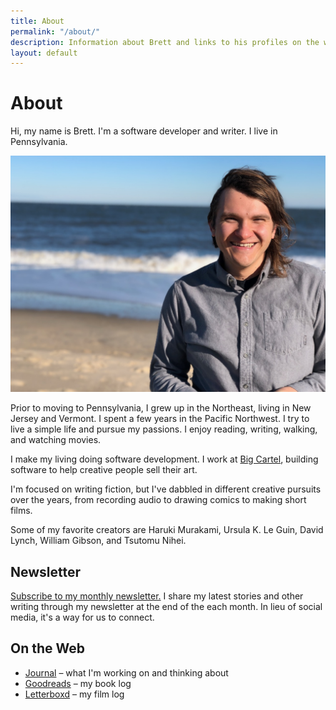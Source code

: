 ```yaml
---
title: About
permalink: "/about/"
description: Information about Brett and links to his profiles on the web.
layout: default
---
```


# About

<p class='intro'>
Hi, my name is Brett. I'm a software developer and writer. I live in Pennsylvania.
</p>

![Photo of Brett](/img/brett_about.jpg)

Prior to moving to Pennsylvania, I grew up in the Northeast, living in New
Jersey and Vermont. I spent a few years in the Pacific Northwest. I try to live
a simple life and pursue my passions. I enjoy reading, writing, walking, and
watching movies.

I make my living doing software development. I work at [Big
Cartel](https://www.bigcartel.com), building software to help creative people
sell their art.

I'm focused on writing fiction, but I've dabbled in different creative
pursuits over the years, from recording audio to drawing comics to making short
films.

Some of my favorite creators are Haruki Murakami, Ursula K. Le Guin, David
Lynch, William Gibson, and Tsutomu Nihei.

## Newsletter

[Subscribe to my monthly newsletter.](https://brettchalupa.substack.com/welcome) I
share my latest stories and other writing through my newsletter at the end of
the each month. In lieu of social media, it's a way for us to connect.

## On the Web

- [Journal](https://journal.brettchalupa.com) &ndash; what I'm working on and thinking about
- [Goodreads](https://www.goodreads.com/user/show/25307704-brett-chalupa) &ndash; my book log
- [Letterboxd](https://letterboxd.com/brettchalupa/) &ndash; my film log
